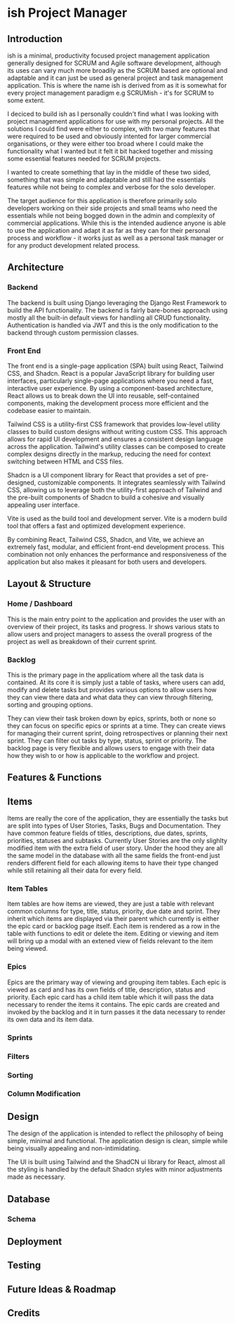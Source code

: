 # ish Project Manager

## Introduction

ish is a minimal, productivity focused project management application generally designed for SCRUM and Agile software development,
although its uses can vary much more broadily as the SCRUM based are optional and adaptable and it can just be used as general
project and task management application. This is where the name ish is derived from as it is somewhat for every project management
paradigm e.g SCRUMish - it's for SCRUM to some extent.

I deciced to build ish as I personally couldn't find what I was looking with project management applications for use with my personal
projects. All the solutions I could find were either to complex, with two many features that were required to be used and obviously intented
for larger commercial organisations, or they were either too broad where I could make the functionality what I wanted but it felt it bit
hacked together and missing some essential features needed for SCRUM projects.

I wanted to create something that lay in the middle of these two sided, something that was simple and adaptable and still had the essentials
features while not being to complex and verbose for the solo developer.

The target audience for this application is therefore primarily solo developers working on their side projects and small teams who need
the essentials while not being bogged down in the admin and complexity of commercial applications. While this is the intended audience
anyone is able to use the application and adapt it as far as they can for their personal process and workflow - it works just as well
as a personal task manager or for any product development related process.

## Architecture

### Backend

The backend is built using Django leveraging the Django Rest Framework to build the API functionality. The backend is fairly bare-bones
approach using mostly all the built-in default views for handling all CRUD functionality. Authentication is handled via JWT and this is
the only modification to the backend through custom permission classes.

### Front End

The front end is a single-page application (SPA) built using React, Tailwind CSS, and Shadcn. React is a popular JavaScript library for building user interfaces, particularly single-page applications where you need a fast, interactive user experience. By using a component-based architecture, React allows us to break down the UI into reusable, self-contained components, making the development process more efficient and the codebase easier to maintain.

Tailwind CSS is a utility-first CSS framework that provides low-level utility classes to build custom designs without writing custom CSS. This approach allows for rapid UI development and ensures a consistent design language across the application. Tailwind's utility classes can be composed to create complex designs directly in the markup, reducing the need for context switching between HTML and CSS files.

Shadcn is a UI component library for React that provides a set of pre-designed, customizable components. It integrates seamlessly with Tailwind CSS, allowing us to leverage both the utility-first approach of Tailwind and the pre-built components of Shadcn to build a cohesive and visually appealing user interface.

Vite is used as the build tool and development server. Vite is a modern build tool that offers a fast and optimized development experience.

By combining React, Tailwind CSS, Shadcn, and Vite, we achieve an extremely fast, modular, and efficient front-end development process. This combination not only enhances the performance and responsiveness of the application but also makes it pleasant for both users and developers.

## Layout & Structure

### Home / Dashboard

This is the main entry point to the application and provides the user with an overview of their project, its tasks and progress.
Ir shows various stats to allow users and project managers to assess the overall progress of the project as well as breakdown
of their current sprint.

### Backlog

This is the primary page in the applicatiom where all the task data is contained. At its core it is simply just a table of tasks, where
users can add, modify and delete tasks but provides various options to allow users how they can view there data and what data they can view through filtering, sorting and grouping options.

They can view their task broken down by epics, sprints, both or none so they can focus on specific epics or sprints at a time. They can
create views for managing their current sprint, doing retrospectives or planning their next sprint. They can filter out tasks by
type, status, sprint or priority. The backlog page is very flexible and allows users to engage with their data how they wish to or how
is applicable to the workflow and project.

## Features & Functions

## Items

Items are really the core of the application, they are essentially the tasks but are split into types of User Stories, Tasks, Bugs and
Documentation. They have common feature fields of titles, descriptions, due dates, sprints, priorities, statuses and subtasks. Currently
User Stories are the only slighlty modified item with the extra field of user story. Under the hood they are all the same model in the
database with all the same fields the front-end just renders different field for each allowing items to have their type changed
while still retaining all their data for every field.

### Item Tables

Item tables are how items are viewed, they are just a table with relevant common columns for type, title, status, priority, due date
and sprint. They inherit which items are displayed via their parent which currently is either the epic card or backlog page itself.
Each item is rendered as a row in the table with functions to edit or delete the item. Editing or viewing and item will bring up a modal
with an extened view of fields relevant to the item being viewed.

### Epics

Epics are the primary way of viewing and grouping item tables. Each epic is viewed as card and has its own fields of title, description,
status and priority. Each epic card has a child item table which it will pass the data necessary to render the items it contains. The epic
cards are created and invoked by the backlog and it in turn passes it the data necessary to render its own data and its item data.

### Sprints

### Filters

### Sorting

### Column Modification

## Design

The design of the application is intended to reflect the philosophy of being simple, minimal and functional. The application design is clean,
simple while being visually appealing and non-intimidating.

The UI is built using Tailwind and the ShadCN ui library for React, almost all the styling is handled by the default Shadcn styles with minor adjustments made as necessary.

## Database

### Schema

## Deployment

## Testing

## Future Ideas & Roadmap

## Credits
